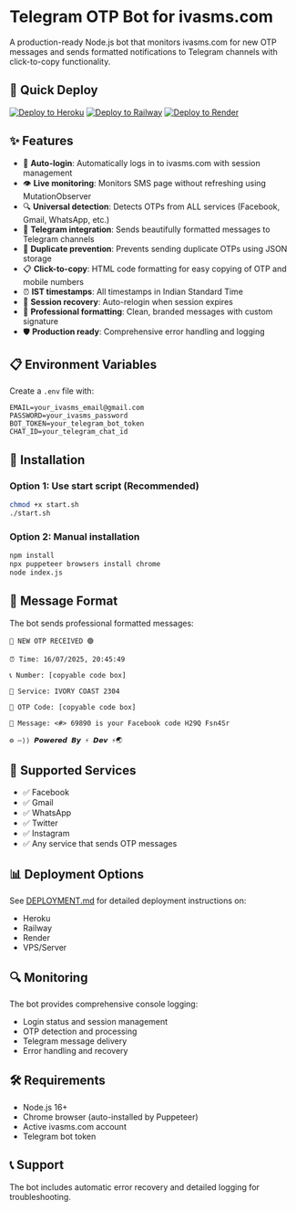 # Telegram OTP Bot for ivasms.com

A production-ready Node.js bot that monitors ivasms.com for new OTP messages and sends formatted notifications to Telegram channels with click-to-copy functionality.

## 🚀 Quick Deploy

[![Deploy to Heroku](https://www.herokucdn.com/deploy/button.svg)](https://heroku.com/deploy)
[![Deploy to Railway](https://railway.app/button.svg)](https://railway.app/new/template)
[![Deploy to Render](https://render.com/images/deploy-to-render-button.svg)](https://render.com/deploy)

## ✨ Features

- 🔐 **Auto-login**: Automatically logs in to ivasms.com with session management
- 👁️ **Live monitoring**: Monitors SMS page without refreshing using MutationObserver
- 🔍 **Universal detection**: Detects OTPs from ALL services (Facebook, Gmail, WhatsApp, etc.)
- 📱 **Telegram integration**: Sends beautifully formatted messages to Telegram channels
- 🚫 **Duplicate prevention**: Prevents sending duplicate OTPs using JSON storage
- 📋 **Click-to-copy**: HTML code formatting for easy copying of OTP and mobile numbers
- ⏰ **IST timestamps**: All timestamps in Indian Standard Time
- 🔄 **Session recovery**: Auto-relogin when session expires
- 🎨 **Professional formatting**: Clean, branded messages with custom signature
- 🛡️ **Production ready**: Comprehensive error handling and logging

## 📋 Environment Variables

Create a `.env` file with:
```env
EMAIL=your_ivasms_email@gmail.com
PASSWORD=your_ivasms_password
BOT_TOKEN=your_telegram_bot_token
CHAT_ID=your_telegram_chat_id
```

## 🔧 Installation

### Option 1: Use start script (Recommended)
```bash
chmod +x start.sh
./start.sh
```

### Option 2: Manual installation
```bash
npm install
npx puppeteer browsers install chrome
node index.js
```

## 📱 Message Format

The bot sends professional formatted messages:
```
📌 NEW OTP RECEIVED 🟢

⏰ Time: 16/07/2025, 20:45:49

📞 Number: [copyable code box]

🔧 Service: IVORY COAST 2304

🔑 OTP Code: [copyable code box]

📱 Message: <#> 69890 is your Facebook code H29Q Fsn4Sr

⚙ —⟩⟩ 𝙋𝙤𝙬𝙚𝙧𝙚𝙙 𝘽𝙮 ⚡️ 𝘿𝙚𝙫 ⚡️🌏
```

## 🎯 Supported Services

- ✅ Facebook
- ✅ Gmail
- ✅ WhatsApp  
- ✅ Twitter
- ✅ Instagram
- ✅ Any service that sends OTP messages

## 📊 Deployment Options

See [DEPLOYMENT.md](DEPLOYMENT.md) for detailed deployment instructions on:
- Heroku
- Railway
- Render
- VPS/Server

## 🔍 Monitoring

The bot provides comprehensive console logging:
- Login status and session management
- OTP detection and processing
- Telegram message delivery
- Error handling and recovery

## 🛠️ Requirements

- Node.js 16+
- Chrome browser (auto-installed by Puppeteer)
- Active ivasms.com account
- Telegram bot token

## 📞 Support

The bot includes automatic error recovery and detailed logging for troubleshooting.
